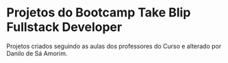 # Projetos do Bootcamp Take Blip Fullstack Developer

Projetos criados seguindo as aulas dos professores do Curso e alterado por Danilo de Sá Amorim.

